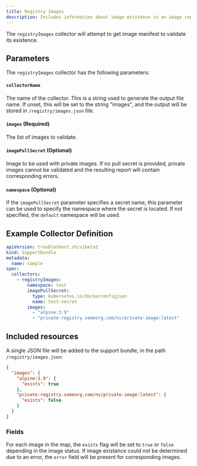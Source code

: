 ```yaml
---
title: Registry Images
description: Includes information about image existence in an image registry
---
```


The `registryImages` collector will attempt to get image manifest to validate its existence.

## Parameters

The `registryImages` collector has the following parameters:

#### `collectorName`
The name of the collector.
This is a string used to generate the output file name.
If unset, this will be set to the string "images", and the output will be stored in `/registry/images.json` file.

#### `images` (Required)
The list of images to validate.

#### `imagePullSecret` (Optional)
Image to be used with private images.
If no pull secret is provided, private images cannot be validated and the resulting report will contain corresponding errors.

#### `namespace` (Optional)
If the `imagePullSecret` parameter specifies a secret name, this parameter can be used to specify the namespace where the secret is located.
If not specified, the `default` namespace will be used.

## Example Collector Definition

```yaml
apiVersion: troubleshoot.sh/v1beta2
kind: SupportBundle
metadata:
  name: sample
spec:
  collectors:
    - registryImages:
        namespace: test
        imagePullSecret:
          type: kubernetes.io/dockerconfigjson
          name: test-secret
        images:
          - "alpine:3.9"
          - "private-registry.someorg.com/ns/private-image:latest"
```

## Included resources

A single JSON file will be added to the support bundle, in the path `/registry/images.json`:

```json
{
  "images": {
    "alpine:3.9": {
      "exists": true
    },
    "private-registry.someorg.com/ns/private-image:latest": {
      "exists": false
    }
  }
}
```

### Fields

For each image in the map, the `exists` flag will be set to `true` or `false` depending in the image status.
If image existance could not be determined due to an error, the `error` field will be present for corresponding images.

